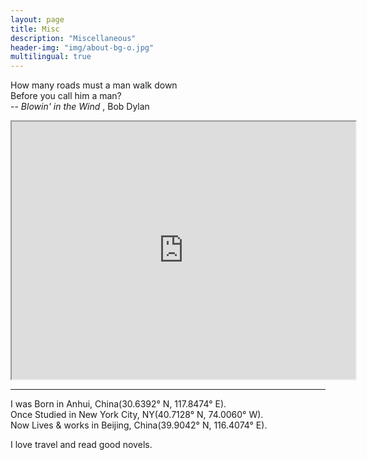 ```yaml
---
layout: page
title: Misc
description: "Miscellaneous"
header-img: "img/about-bg-o.jpg"
multilingual: true
---
```


<p class="message" align="left">
  How many roads must a man walk down<br>
  Before you call him a man?<br>
  --<i> Blowin' in the Wind </i>, Bob Dylan
</p>

<iframe src="https://www.google.com/maps/d/u/0/embed?mid=1mipXeTROxyXGCO7-LrqIvDfRgNgKZrXU" width="550" height="412"></iframe>

<hr>
I was Born in Anhui, China(30.6392° N, 117.8474° E).
<br>
Once Studied in New York City, NY(40.7128° N, 74.0060° W).
<br>
Now Lives & works in Beijing, China(39.9042° N, 116.4074° E).

I love travel and read good novels.
